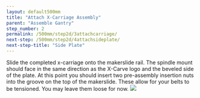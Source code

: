 ```yaml
---
layout: default500mm
title: "Attach X-Carriage Assembly"
parent: "Assemble Gantry"
step_number: 2
permalink: /500mm/step2d/3attachcarriage/
next-step: /500mm/step2d/4attachsideplate/
next-step-title: "Side Plate"
---
```



Slide the completed x-carriage onto the makerslide rail. The spindle mount should face in the same direction as the X-Carve logo and the beveled side of the plate. At this point you should insert two pre-assembly insertion nuts into the groove on the top of the makerslide. These allow for your belts to be tensioned. You may leave them loose for now.
<img src="../../step2/photo/P4210438jpg02.jpg">
